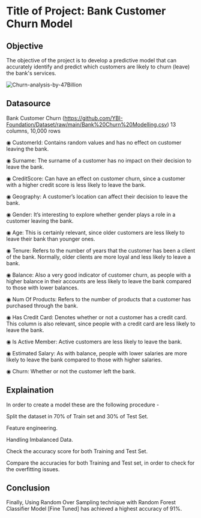 # Title of Project: Bank Customer Churn Model

## Objective

The objective of the project is to develop a predictive model that can accurately identify and predict which customers are likely to churn (leave) the bank's services.

![Churn-analysis-by-47Billion](https://github.com/Mohamed-Ashif/Bank-Customer-Churn-Model/assets/78372127/06c33c73-e648-47a5-9424-ff00414adb27)

## Datasource

Bank Customer Churn (https://github.com/YBI-Foundation/Dataset/raw/main/Bank%20Churn%20Modelling.csv) 13 columns, 10,000 rows

◉ CustomerId: Contains random values and has no effect on customer leaving the bank.

◉ Surname: The surname of a customer has no impact on their decision to leave the bank.

◉ CreditScore: Can have an effect on customer churn, since a customer with a higher credit score is less likely to leave the bank.

◉ Geography: A customer’s location can affect their decision to leave the bank.

◉ Gender: It’s interesting to explore whether gender plays a role in a customer leaving the bank.

◉ Age: This is certainly relevant, since older customers are less likely to leave their bank than younger ones.

◉ Tenure: Refers to the number of years that the customer has been a client of the bank. Normally, older clients are more loyal and less likely to leave a bank.

◉ Balance: Also a very good indicator of customer churn, as people with a higher balance in their accounts are less likely to leave the bank compared to those with lower balances.

◉ Num Of Products: Refers to the number of products that a customer has purchased through the bank.

◉ Has Credit Card: Denotes whether or not a customer has a credit card. This column is also relevant, since people with a credit card are less likely to leave the bank.

◉ Is Active Member: Active customers are less likely to leave the bank.

◉ Estimated Salary: As with balance, people with lower salaries are more likely to leave the bank compared to those with higher salaries.

◉ Churn: Whether or not the customer left the bank.

## Explaination

In order to create a model these are the following procedure -

Split the dataset in 70% of Train set and 30% of Test Set.

Feature engineering.

Handling Imbalanced Data.

Check the accuracy score for both Training and Test Set.

Compare the accuracies for both Training and Test set, in order to check for the overfitting issues.

## Conclusion

Finally, Using Random Over Sampling technique with Random Forest Classifier Model [Fine Tuned] has achieved a highest accuracy of 91%.

